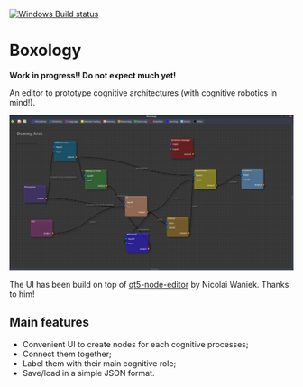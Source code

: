 [![Windows Build status](https://ci.appveyor.com/api/projects/status/68myndowa9icr7e1?svg=true)](https://ci.appveyor.com/project/severin-lemaignan/boxology)

Boxology
========

**Work in progress!! Do not expect much yet!**

An editor to prototype cognitive architectures (with cognitive robotics in
mind!).

![A dummy architecture](doc/example_editor01.png)

The UI has been build on top of
[qt5-node-editor](https://github.com/rochus/qt5-node-editor) by Nicolai Waniek.
Thanks to him!

Main features
-------------

- Convenient UI to create nodes for each cognitive processes;
- Connect them together;
- Label them with their main cognitive role;
- Save/load in a simple JSON format.
